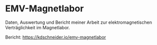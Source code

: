 # EMV-Magnetlabor

Daten, Auswertung und Bericht meiner Arbeit zur elektromagnetischen Verträglichkeit im Magnetlabor. 

Bericht: https://kdschneider.io/emv-magnetlabor

